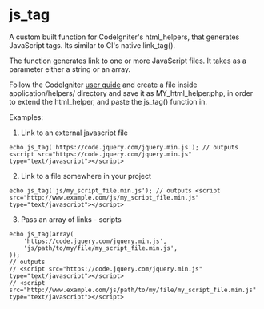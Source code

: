 js_tag
======

A custom built function for CodeIgniter's html_helpers, that generates JavaScript tags. Its similar to CI's native link_tag().

The function generates link to one or more JavaScript files. It takes as a parameter either a string or an array.

Follow the CodeIgniter [user guide](http://ellislab.com/codeigniter/user-guide/general/helpers.html) and create a file inside application/helpers/ directory and save it as MY_html_helper.php, in order to extend the html_helper, and paste the js_tag() function in.

Examples:
1. Link to an external javascript file
```
echo js_tag('https://code.jquery.com/jquery.min.js'); // outputs <script src="https://code.jquery.com/jquery.min.js" type="text/javascript"></script>
```
2. Link to a file somewhere in your project
```
echo js_tag('js/my_script_file.min.js'); // outputs <script src="http://www.example.com/js/my_script_file.min.js" type="text/javascript"></script>
```
3. Pass an array of links - scripts
```
echo js_tag(array(
	'https://code.jquery.com/jquery.min.js',
	'js/path/to/my/file/my_script_file.min.js',
));
// outputs
// <script src="https://code.jquery.com/jquery.min.js" type="text/javascript"></script>
// <script src="http://www.example.com/js/path/to/my/file/my_script_file.min.js" type="text/javascript"></script>
```